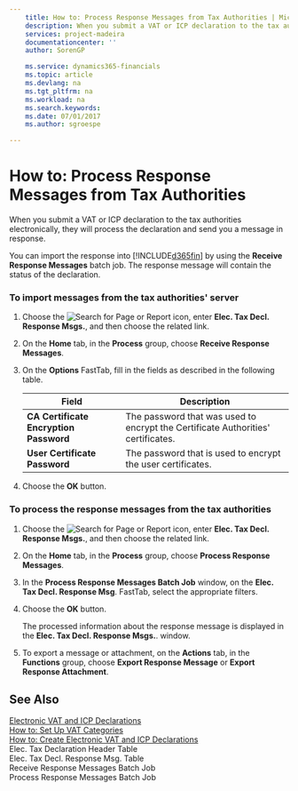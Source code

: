 ```yaml
---
    title: How to: Process Response Messages from Tax Authorities | Microsoft Docs
    description: When you submit a VAT or ICP declaration to the tax authorities electronically, they will process the declaration and send you a message in response.
    services: project-madeira
    documentationcenter: ''
    author: SorenGP

    ms.service: dynamics365-financials
    ms.topic: article
    ms.devlang: na
    ms.tgt_pltfrm: na
    ms.workload: na
    ms.search.keywords:
    ms.date: 07/01/2017
    ms.author: sgroespe

---
```

# How to: Process Response Messages from Tax Authorities
When you submit a VAT or ICP declaration to the tax authorities electronically, they will process the declaration and send you a message in response.  
  
 You can import the response into [!INCLUDE[d365fin](../../includes/d365fin_md.md)] by using the **Receive Response Messages** batch job. The response message will contain the status of the declaration.  
  
### To import messages from the tax authorities' server  
  
1.  Choose the ![Search for Page or Report](media/ui-search/search_small.png "Search for Page or Report icon") icon, enter **Elec. Tax Decl. Response Msgs.**, and then choose the related link.  
  
2.  On the **Home** tab, in the **Process** group, choose **Receive Response Messages**.  
  
3.  On the **Options** FastTab, fill in the fields as described in the following table.  
  
    |Field|Description|  
    |---------------------------------|---------------------------------------|  
    |**CA Certificate Encryption Password**|The password that was used to encrypt the Certificate Authorities' certificates.|  
    |**User Certificate Password**|The password that is used to encrypt the user certificates.|  
  
4.  Choose the **OK** button.  
  
### To process the response messages from the tax authorities  
  
1.  Choose the ![Search for Page or Report](media/ui-search/search_small.png "Search for Page or Report icon") icon, enter **Elec. Tax Decl. Response Msgs.**, and then choose the related link.  
  
2.  On the **Home** tab, in the **Process** group, choose **Process Response Messages**.  
  
3.  In the **Process Response Messages Batch Job** window, on the **Elec. Tax Decl. Response Msg**. FastTab, select the appropriate filters.  
  
4.  Choose the **OK** button.  
  
     The processed information about the response message is displayed in the **Elec. Tax Decl. Response Msgs.**. window.  
  
5.  To export a message or attachment, on the **Actions** tab, in the **Functions** group, choose **Export Response Message** or **Export Response Attachment**.  
  
## See Also  
 [Electronic VAT and ICP Declarations](electronic-vat-and-icp-declarations.md)   
 [How to: Set Up VAT Categories](how-to-set-up-vat-categories.md)   
 [How to: Create Electronic VAT and ICP Declarations](how-to-create-electronic-vat-and-icp-declarations.md)   
 Elec. Tax Declaration Header Table   
 Elec. Tax Decl. Response Msg. Table   
 Receive Response Messages Batch Job   
 Process Response Messages Batch Job